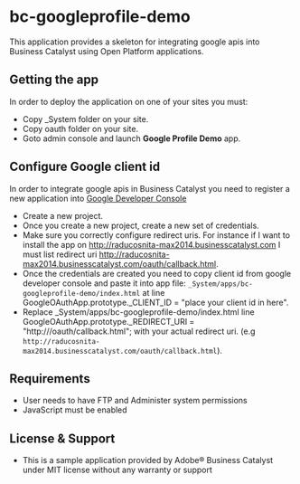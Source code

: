 # bc-googleprofile-demo

This application provides a skeleton for integrating google apis into Business Catalyst using Open Platform applications.

## Getting the app

In order to deploy the application on one of your sites you must:

* Copy _System folder on your site.
* Copy oauth folder on your site.
* Goto admin console and launch **Google Profile Demo** app.

## Configure Google client id

In order to integrate google apis in Business Catalyst you need to register a new application into [Google Developer Console](https://console.developers.google.com/)

* Create a new project.
* Once you create a new project, create a new set of credentials.
* Make sure you correctly configure redirect uris. For instance if I want to install the app on http://raducosnita-max2014.businesscatalyst.com I must list redirect uri http://raducosnita-max2014.businesscatalyst.com/oauth/callback.html.
* Once the credentials are created you need to copy client id from google developer console and paste it into app file: `_System/apps/bc-googleprofile-demo/index.html` at line GoogleOAuthApp.prototype._CLIENT_ID = "place your client id in here".
* Replace _System/apps/bc-googleprofile-demo/index.html line GoogleOAuthApp.prototype._REDIRECT_URI = "http://<place your site url in here>/oauth/callback.html"; with your actual redirect uri. (e.g `http://raducosnita-max2014.businesscatalyst.com/oauth/callback.html`).

## Requirements
+   User needs to have FTP and Administer system permissions
+   JavaScript must be enabled

## License & Support
+   This is a sample application provided by Adobe® Business Catalyst under MIT license without any warranty or support
